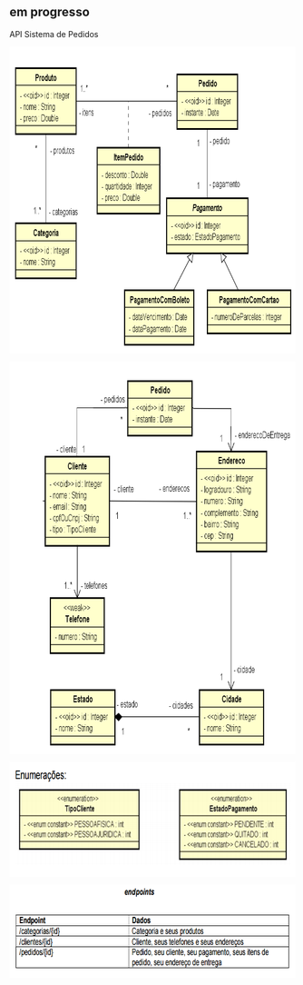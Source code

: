 ## em progresso

API Sistema de Pedidos

<p align="center">
        <a href="https://www.linkedin.com/in/all-an/">
        <img align="center" width="830" height="540"  src="/img/diagrama-de-classes-parte1.png" />
</a>
</p>

<p align="center">
        <a href="https://www.linkedin.com/in/all-an/">
        <img align="center" width="782" height="691"  src="/img/diagrama-de-classes-parte2.png" />
</a>
</p>

<p align="center">
        <a href="https://www.linkedin.com/in/all-an/">
        <img align="center" width="746" height="202"  src="/img/diagrama-de-classes-parte3.png" />
</a>
</p>

<p align="center">
        <a href="https://www.linkedin.com/in/all-an/">
        <img align="center" width="728" height="164"  src="/img/endpoints.png" />
</a>
</p>

